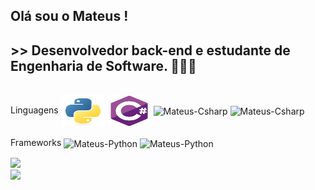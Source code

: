 ## Olá sou o Mateus !
## >> Desenvolvedor back-end e estudante de Engenharia de Software. 🧑🏻‍💻


<div style="display: inline_block"><br>
  Linguagens
  <img align="center" alt="Mateus-Python" height="50" width="70" src="https://raw.githubusercontent.com/devicons/devicon/master/icons/python/python-original.svg">
  <img align="center" alt="Mateus-Csharp" height="50" width="70" src="https://raw.githubusercontent.com/devicons/devicon/master/icons/csharp/csharp-original.svg">

  <img align="center" alt="Mateus-Csharp" height="50" width="70" src="https://cdn.jsdelivr.net/gh/devicons/devicon@latest/icons/c/c-original.svg" />

  <img align="center" alt="Mateus-Csharp" height="50" width="70"  src="https://cdn.jsdelivr.net/gh/devicons/devicon@latest/icons/mysql/mysql-original-wordmark.svg" />

  
</div>
<div style="display: inline_block"><br>
  Frameworks
  
   <img  align="center" alt="Mateus-Python" height="70" width="110"  src="https://cdn.jsdelivr.net/gh/devicons/devicon@latest/icons/django/django-plain-wordmark.svg" />

    
   <img align="center" alt="Mateus-Python" height="70" width="110"  src="https://cdn.jsdelivr.net/gh/devicons/devicon@latest/icons/vuejs/vuejs-original-wordmark.svg" />
          
</div>



 
<div> 

  <a href = "meu email -> bastian2549@gmail.com"><img src="https://img.shields.io/badge/-Gmail-%23333?style=for-the-badge&logo=gmail&logoColor=white" target="_blank"></a>  
  <a href="https://www.linkedin.com/in/mateus-bastos-29168928b/" target="_blank"><img src="https://img.shields.io/badge/-LinkedIn-%230077B5?style=for-the-badge&logo=linkedin&logoColor=white" target="_blank"></a>


</div>


